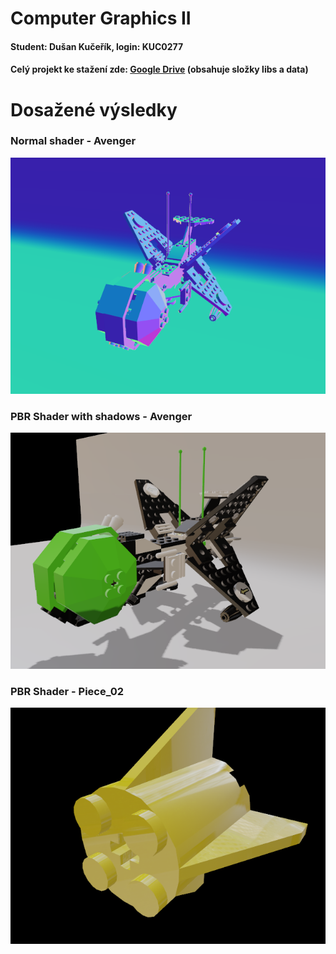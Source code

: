 # Computer Graphics II
#### Student: Dušan Kučeřík, login: KUC0277
#### Celý projekt ke stažení zde: [Google Drive](https://drive.google.com/open?id=1nOB7llZHrvYrcI0EDd8iylZIBDG_q90s) (obsahuje složky libs a data)


# Dosažené výsledky
### Normal shader - Avenger
![Normal shader avenger](https://github.com/Pinkieqt/Computer_graphics_II/blob/master/Normal.png)

### PBR Shader with shadows - Avenger
![PBR shader avenger](https://github.com/Pinkieqt/Computer_graphics_II/blob/master/PbrShadow.png)

### PBR Shader - Piece_02
![PBR shader piece](https://github.com/Pinkieqt/Computer_graphics_II/blob/master/Piece_pbr.png)

